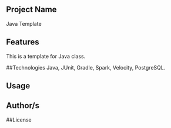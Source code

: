 ## Project Name
Java Template

## Features
This is a template for Java class.

##Technologies
Java, JUnit, Gradle, Spark, Velocity, PostgreSQL.

## Usage


## Author/s

##License

